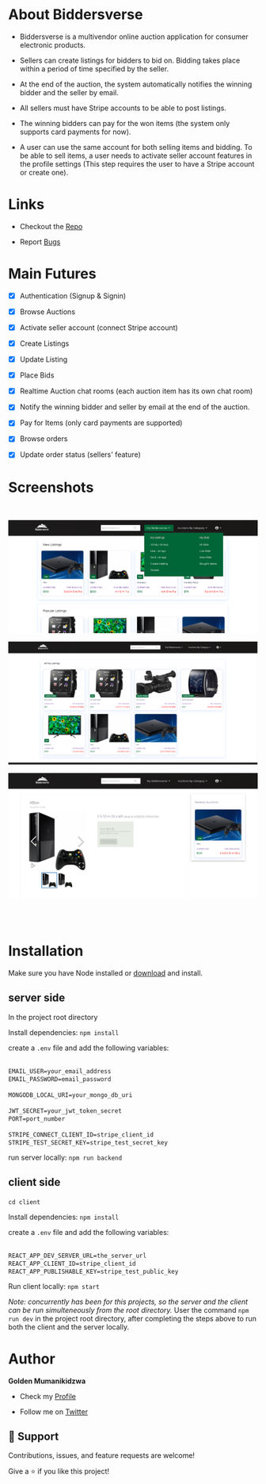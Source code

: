 # About Biddersverse

-   Biddersverse is a multivendor online auction application for consumer electronic products.

-   Sellers can create listings for bidders to bid on. Bidding takes place within a period of time specified by the seller.

-   At the end of the auction, the system automatically notifies the winning bidder and the seller by email.

-   All sellers must have Stripe accounts to be able to post listings.

-   The winning bidders can pay for the won items (the system only supports card payments for now).

-   A user can use the same account for both selling items and bidding. To be able to sell items, a user needs to activate seller account features in the profile settings (This step requires the user to have a Stripe account or create one).

# Links

-   Checkout the [Repo](https://github.com/Goldenbwuoy/biddersverse "Skedula Repo")

-   Report [Bugs](https://github.com/Goldenbwuoy/biddersverse/issues "Issues Page")

# Main Futures

-   [x] Authentication (Signup & Signin)

-   [x] Browse Auctions

-   [x] Activate seller account (connect Stripe account)

-   [x] Create Listings

-   [x] Update Listing

-   [x] Place Bids

-   [x] Realtime Auction chat rooms (each auction item has its own chat room)

-   [x] Notify the winning bidder and seller by email at the end of the auction.

-   [x] Pay for Items (only card payments are supported)

-   [x] Browse orders

-   [x] Update order status (sellers' feature)

# Screenshots

</br>

![Listings](/assets/screenshots/listings.png "Listings")

![My Listings](/assets/screenshots/mylistings.png "My Listings")

![Place Bid](/assets/screenshots/bid.png "Place Bid")

</br>

</br>

# Installation

Make sure you have Node installed or [download](https://nodejs.org/en/) and install.

## server side

In the project root directory

Install dependencies: `npm install`

create a `.env` file and add the following variables:

```

EMAIL_USER=your_email_address
EMAIL_PASSWORD=email_password

MONGODB_LOCAL_URI=your_mongo_db_uri

JWT_SECRET=your_jwt_token_secret
PORT=port_number

STRIPE_CONNECT_CLIENT_ID=stripe_client_id
STRIPE_TEST_SECRET_KEY=stripe_test_secret_key

```

run server locally: `npm run backend`

## client side

`cd client`

Install dependencies: `npm install`

create a `.env` file and add the following variables:

```

REACT_APP_DEV_SERVER_URL=the_server_url
REACT_APP_CLIENT_ID=stripe_client_id
REACT_APP_PUBLISHABLE_KEY=stripe_test_public_key

```

Run client locally: `npm start`

_Note: concurrently has been for this projects, so the server and the client can be run simulteneously from the root directory._ User the command `npm run dev` in the project root directory, after completing the steps above to run both the client and the server locally.

# Author

**Golden Mumanikidzwa**

-   Check my [Profile](https://github.com/Goldenbwuoy "Goldenbwuoy")

-   Follow me on [Twitter](https://github.com/Goldenbwuoy "Goldenbwuoy")

## 🤝 Support

Contributions, issues, and feature requests are welcome!

Give a ⭐️ if you like this project!
